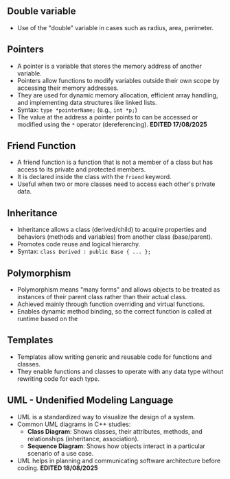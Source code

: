 ## Double variable
- Use of the "double" variable in cases such as radius, area, perimeter.

## Pointers
- A pointer is a variable that stores the memory address of another variable.
- Pointers allow functions to modify variables outside their own scope by accessing their memory addresses.
- They are used for dynamic memory allocation, efficient array handling, and implementing data structures like linked lists.
- Syntax: `type *pointerName;` (e.g., `int *p;`)
- The value at the address a pointer points to can be accessed or modified using the `*` operator (dereferencing). **EDITED 17/08/2025**

## Friend Function
- A friend function is a function that is not a member of a class but has access to its private and protected members.
- It is declared inside the class with the `friend` keyword.
- Useful when two or more classes need to access each other's private data.

## Inheritance
- Inheritance allows a class (derived/child) to acquire properties and behaviors (methods and variables) from another class (base/parent).
- Promotes code reuse and logical hierarchy.
- Syntax: `class Derived : public Base { ... };`

## Polymorphism
- Polymorphism means "many forms" and allows objects to be treated as instances of their parent class rather than their actual class.
- Achieved mainly through function overriding and virtual functions.
- Enables dynamic method binding, so the correct function is called at runtime based on the

## Templates
- Templates allow writing generic and reusable code for functions and classes.
- They enable functions and classes to operate with any data type without rewriting code for each type.

## UML - Undenified Modeling Language
- UML is a standardized way to visualize the design of a system.
- Common UML diagrams in C++ studies:
  - **Class Diagram**: Shows classes, their attributes, methods, and relationships (inheritance, association).
  - **Sequence Diagram**: Shows how objects interact in a particular scenario of a use case.
- UML helps in planning and communicating software architecture before coding. **EDITED 18/08/2025**
